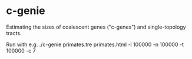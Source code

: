 # c-genie
Estimating the sizes of coalescent genes ("c-genes") and single-topology tracts.

Run with e.g.
./c-genie primates.tre primates.html -l 100000 -n 100000 -t 100000 -c 7
